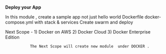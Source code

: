 **Deploy your App**

In this module , create a  sample app not just hello world 
    Dockerfile
    docker-compose.yml with stack & services
    Create swarm and deploy
    
Next Scope  -  1) Docker on AWS
               2) Docker Cloud 
               3) Docker Enterprise Edition 
               
               The Next Scope will create new module  under DOCKER .